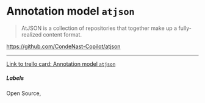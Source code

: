 # Annotation model `atjson`


>AtJSON is a collection of repositories that together make up a fully-realized content format.


https://github.com/CondeNast-Copilot/atjson

---

[Link to trello card: Annotation model `atjson`](https://trello.com/c/dnhmQevM)

##### Labels

Open Source, 